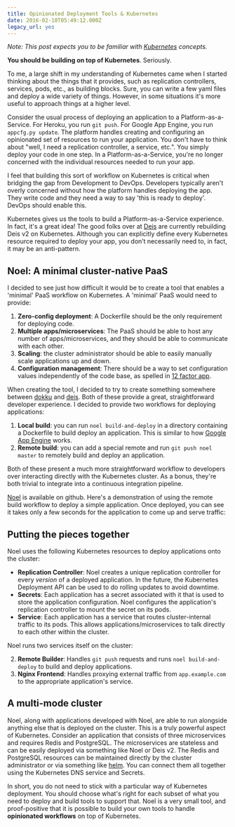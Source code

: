 ```yaml
---
title: Opinionated Deployment Tools & Kubernetes
date: 2016-02-10T05:49:12.000Z
legacy_url: yes
---
```


*Note: This post expects you to be familiar with [Kubernetes](kubernetes.io) concepts.*

**You should be building on top of Kubernetes**. Seriously.

To me, a large shift in my understanding of Kubernetes came when I started thinking about the things that it provides, such as replication controllers, services, pods, etc., as building blocks. Sure, you can write a few yaml files and deploy a wide variety of things. However, in some situations it's more useful to approach things at a higher level.

Consider the usual process of deploying an application to a Platform-as-a-Service. For Heroku, you run `git push`. For Google App Engine, you run `appcfg.py update`. The platform handles creating and configuring an opinionated set of resources to run your application. You don't have to think about "well, I need a replication controller, a service, etc.". You simply deploy your code in one step. In a Platform-as-a-Service, you're no longer concerned with the individual resources needed to run your app.

I feel that building this sort of workflow on Kubernetes is critical when bridging the gap from Development to DevOps. Developers typically aren't overly concerned without how the platform handles deploying the app. They write code and they need a way to say 'this is ready to deploy'. DevOps should enable this.

Kubernetes gives us the tools to build a Platform-as-a-Service experience. In fact, it's a great idea! The good folks over at [Deis](https://deis.io) are currently rebuilding Deis v2 on Kubernetes. Although you can explicitly define every Kubernetes resource required to deploy your app, you don’t necessarily need to, in fact, it may be an anti-pattern.

## Noel: A minimal cluster-native PaaS

I decided to see just how difficult it would be to create a tool that enables a 'minimal' PaaS workflow on Kubernetes. A 'minimal' PaaS would need to provide:

1. **Zero-config deployment**: A Dockerfile should be the only requirement for deploying code.
2. **Multiple apps/microservices**: The PaaS should be able to host any number of apps/microservices, and they should be able to communicate with each other.
2. **Scaling**: the cluster administrator should be able to easily manually scale applications up and down.
2. **Configuration management**: There should be a way to set configuration values independently of the code base, as spelled in [12 factor app](http://12factor.net/).

When creating the tool, I decided to try to create something somewhere between [dokku](http://dokku.viewdocs.io/dokku/) and [deis](https://deis.io). Both of these provide a great, straightforward developer experience. I decided to provide two workflows for deploying applications:

1. **Local build**: you can run `noel build-and-deploy` in a directory containing a Dockerfile to build deploy an application. This is similar to how [Google App Engine](https://cloud.google.com/appengine) works.
2. **Remote build**: you can add a special remote and run `git push noel master` to remotely build and deploy an application.

Both of these present a much more straightforward workflow to developers over interacting directly with the Kubernetes cluster. As a bonus, they're both trivial to integrate into a continuous integration pipeline.

[Noel](https://github.com/jonparrott/noel) is available on github. Here's a demonstration of using the remote build workflow to deploy a simple application. Once deployed, you can see it takes only a few seconds for the application to come up and serve traffic:

<script type="text/javascript" src="https://asciinema.org/a/4r2lhzq9tq63qmk0xv4wtlvng.js" id="asciicast-4r2lhzq9tq63qmk0xv4wtlvng" async></script>

## Putting the pieces together

Noel uses the following Kubernetes resources to deploy applications onto the cluster:

* **Replication Controller**: Noel creates a unique replication controller for every *version* of a deployed application. In the future, the Kubernetes Deployment API can be used to do rolling updates to avoid downtime.
* **Secrets**: Each application has a secret associated with it that is used to store the application configuration. Noel configures the application's replication controller to mount the secret on its pods.
* **Service**: Each application has a service that routes cluster-internal traffic to its pods. This allows applications/microservices to talk directly to each other within the cluster.

Noel runs two services itself on the cluster:

2. **Remote Builder**: Handles `git push` requests and runs `noel build-and-deploy` to build and deploy applications.
3. **Nginx Frontend**: Handles proxying external traffic from `app.example.com` to the appropriate application's service.

## A multi-mode cluster

Noel, along with applications developed with Noel, are able to run alongside anything else that is deployed on the cluster. This is a truly powerful aspect of Kubernetes. Consider an application that consists of three microservices and requires Redis and PostgreSQL. The microservices are stateless and can be easily deployed via something like Noel or Deis v2. The Redis and PostgreSQL resources can be maintained directly by the cluster administrator or via something like [helm](https://helm.sh). You can connect them all together using the Kubernetes DNS service and Secrets.

In short, you do not need to stick with a particular way of Kubernetes deployment. You should choose what's right for each subset of what you need to deploy and build tools to support that. Noel is a very small tool, and proof-positive that it is possible to build your own tools to handle **opinionated workflows** on top of Kubernetes.
